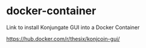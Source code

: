 # docker-container
Link to install Konjungate GUI into a Docker Container

https://hub.docker.com/r/thesix/konjcoin-gui/
